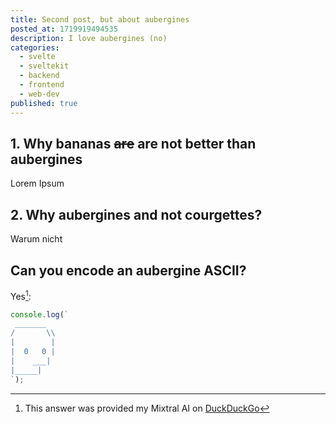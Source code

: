 ```yaml
---
title: Second post, but about aubergines
posted_at: 1719919494535
description: I love aubergines (no)
categories:
  - svelte
  - sveltekit
  - backend
  - frontend
  - web-dev
published: true
---
```


## 1. Why bananas ~~are~~ are not better than aubergines

Lorem Ipsum

## 2. Why aubergines and not courgettes?

Warum nicht

## Can you encode an aubergine ASCII?

Yes[^1]:

```ts
console.log(`
 _______
/       \\
|        |
|  0   0 |
|    ___|
|_____|
`);

```


[^1]: This answer was provided my Mixtral AI on [DuckDuckGo](https://duckduckgo.com/?q=make+an+aubergine+ASCII+print+in+Typescript&ia=chat&bang=true&atb=v436-7__)
